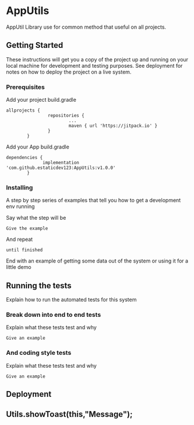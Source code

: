 # AppUtils

AppUtil Library use for common method that useful on all projects.

## Getting Started

These instructions will get you a copy of the project up and running on your local machine for development and testing purposes. See deployment for notes on how to deploy the project on a live system.

### Prerequisites

Add your project build.gradle

```
allprojects {
                repositories {
                        ...
                        maven { url 'https://jitpack.io' }
                }
        }
```
Add your App build.gradle

```
dependencies {
              implementation 'com.github.estaticdev123:AppUtils:v1.0.0'
        }
```
### Installing

A step by step series of examples that tell you how to get a development env running

Say what the step will be

```
Give the example
```

And repeat

```
until finished
```

End with an example of getting some data out of the system or using it for a little demo

## Running the tests

Explain how to run the automated tests for this system

### Break down into end to end tests

Explain what these tests test and why

```
Give an example
```

### And coding style tests

Explain what these tests test and why

```
Give an example
```

## Deployment

##  Utils.showToast(this,"Message");




